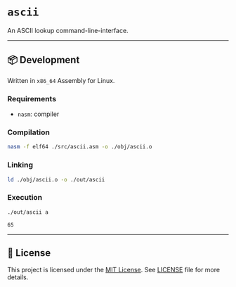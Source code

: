# `ascii`

An ASCII lookup command-line-interface.

---

<!-- Lore: 86th Repository on my GitHub -->

## 📦 Development

Written in `x86_64` Assembly for Linux.

### Requirements

- `nasm`: compiler

### Compilation

```sh
nasm -f elf64 ./src/ascii.asm -o ./obj/ascii.o
```

### Linking

```sh
ld ./obj/ascii.o -o ./out/ascii
```

### Execution

```sh
./out/ascii a
```

```
65
```

---

## 📄 License

This project is licensed under the [MIT License](./LICENSE). See [LICENSE](./LICENSE) file for more details.
